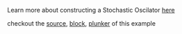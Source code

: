Learn more about constructing a Stochastic Oscilator [here](http://stockcharts.com/school/doku.php?id=chart_school:technical_indicators:stochastic_oscillator_fast_slow_and_full)

checkout the [source](https://gist.github.com/rrag/3957c24595cc025eb3ef), [block](http://bl.ocks.org/rrag/3957c24595cc025eb3ef), [plunker](http://plnkr.co/edit/gist:3957c24595cc025eb3ef?p=preview) of this example